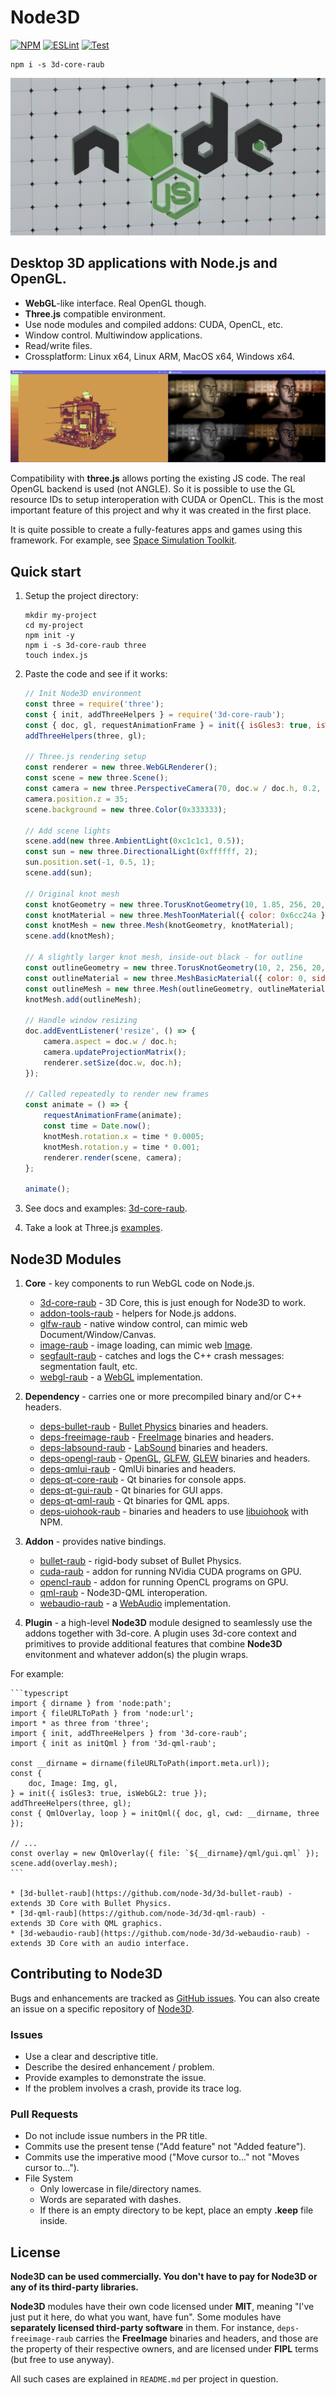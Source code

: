 # Node3D

[![NPM](https://badge.fury.io/js/3d-core-raub.svg)](https://badge.fury.io/js/3d-core-raub)
[![ESLint](https://github.com/node-3d/3d-core-raub/actions/workflows/eslint.yml/badge.svg)](https://github.com/node-3d/3d-core-raub/actions/workflows/eslint.yml)
[![Test](https://github.com/node-3d/3d-core-raub/actions/workflows/test.yml/badge.svg)](https://github.com/node-3d/3d-core-raub/actions/workflows/test.yml)

```console
npm i -s 3d-core-raub
```

![Node3D](/logo/front/logo.png)


## Desktop 3D applications with **Node.js** and **OpenGL**.

* **WebGL**-like interface. Real OpenGL though.
* **Three.js** compatible environment.
* Use node modules and compiled addons: CUDA, OpenCL, etc.
* Window control. Multiwindow applications.
* Read/write files.
* Crossplatform: Linux x64, Linux ARM, MacOS x64, Windows x64.

![Example](https://github.com/node-3d/3d-core-raub/raw/4.1.0/examples/screenshot.png)

Compatibility with **three.js** allows porting the existing JS code.
The real OpenGL backend is used (not ANGLE). So it is possible to use the GL resource IDs
to setup interoperation with CUDA or OpenCL. This is the most important feature of this
project and why it was created in the first place.

It is quite possible to create a fully-features apps and games using this framework.
For example, see
[Space Simulation Toolkit](https://store.steampowered.com/app/1196080/Space_Simulation_Toolkit/).


## Quick start

1. Setup the project directory:
	
	```console
	mkdir my-project
	cd my-project
	npm init -y
	npm i -s 3d-core-raub three
	touch index.js
	```
1. Paste the code and see if it works:
	
	```javascript
	// Init Node3D environment
	const three = require('three');
	const { init, addThreeHelpers } = require('3d-core-raub');
	const { doc, gl, requestAnimationFrame } = init({ isGles3: true, isWebGL2: true, vsync: false });
	addThreeHelpers(three, gl);
	
	// Three.js rendering setup
	const renderer = new three.WebGLRenderer();
	const scene = new three.Scene();
	const camera = new three.PerspectiveCamera(70, doc.w / doc.h, 0.2, 500);
	camera.position.z = 35;
	scene.background = new three.Color(0x333333);
	
	// Add scene lights
	scene.add(new three.AmbientLight(0xc1c1c1, 0.5));
	const sun = new three.DirectionalLight(0xffffff, 2);
	sun.position.set(-1, 0.5, 1);
	scene.add(sun);
	
	// Original knot mesh
	const knotGeometry = new three.TorusKnotGeometry(10, 1.85, 256, 20, 2, 7);
	const knotMaterial = new three.MeshToonMaterial({ color: 0x6cc24a });
	const knotMesh = new three.Mesh(knotGeometry, knotMaterial);
	scene.add(knotMesh);
	
	// A slightly larger knot mesh, inside-out black - for outline
	const outlineGeometry = new three.TorusKnotGeometry(10, 2, 256, 20, 2, 7);
	const outlineMaterial = new three.MeshBasicMaterial({ color: 0, side: three.BackSide });;
	const outlineMesh = new three.Mesh(outlineGeometry, outlineMaterial);
	knotMesh.add(outlineMesh);
	
	// Handle window resizing
	doc.addEventListener('resize', () => {
		camera.aspect = doc.w / doc.h;
		camera.updateProjectionMatrix();
		renderer.setSize(doc.w, doc.h);
	});
	
	// Called repeatedly to render new frames
	const animate = () => {
		requestAnimationFrame(animate);
		const time = Date.now();
		knotMesh.rotation.x = time * 0.0005;
		knotMesh.rotation.y = time * 0.001;
		renderer.render(scene, camera);
	};
	
	animate();
	```

1. See docs and examples: [3d-core-raub](https://github.com/raub/node-3d-core).

1. Take a look at Three.js [examples](https://threejs.org/examples/).


## Node3D Modules

1. **Core** - key components to run WebGL code on Node.js.
	* [3d-core-raub](https://github.com/node-3d/3d-core-raub) -
	3D Core, this is just enough for Node3D to work.
	* [addon-tools-raub](https://github.com/node-3d/addon-tools-raub) -
	helpers for Node.js addons.
	* [glfw-raub](https://github.com/node-3d/glfw-raub) -
	native window control, can mimic web Document/Window/Canvas.
	* [image-raub](https://github.com/node-3d/image-raub) -
	image loading, can mimic web
	[Image](https://developer.mozilla.org/en-US/docs/Web/API/HTMLImageElement/Image).
	* [segfault-raub](https://github.com/node-3d/segfault-raub) -
	catches and logs the C++ crash messages: segmentation fault, etc.
	* [webgl-raub](https://github.com/node-3d/webgl-raub) -
	a [WebGL](https://developer.mozilla.org/en-US/docs/Web/API/WebGL_API)
	implementation.

1. **Dependency** - carries one or more precompiled binary and/or C++ headers.
	* [deps-bullet-raub](https://github.com/node-3d/deps-bullet-raub) -
	[Bullet Physics](https://pybullet.org/wordpress/) binaries and headers.
	* [deps-freeimage-raub](https://github.com/node-3d/deps-freeimage-raub) -
	[FreeImage](http://freeimage.sourceforge.net/) binaries and headers.
	* [deps-labsound-raub](https://github.com/node-3d/deps-labsound-raub) -
	[LabSound](https://github.com/LabSound/LabSound) binaries and headers.
	* [deps-opengl-raub](https://github.com/node-3d/deps-opengl-raub) -
	[OpenGL](https://www.opengl.org/), [GLFW](https://www.glfw.org/),
	[GLEW](http://glew.sourceforge.net/) binaries and headers.
	* [deps-qmlui-raub](https://github.com/node-3d/deps-qmlui-raub) -
	QmlUi binaries and headers.
	* [deps-qt-core-raub](https://github.com/node-3d/deps-qt-core-raub) -
	Qt binaries for console apps.
	* [deps-qt-gui-raub](https://github.com/node-3d/deps-qt-gui-raub) -
	Qt binaries for GUI apps.
	* [deps-qt-qml-raub](https://github.com/node-3d/deps-qt-qml-raub) -
	Qt binaries for QML apps.
	* [deps-uiohook-raub](https://github.com/node-3d/deps-uiohook-raub) -
	binaries and headers to use [libuiohook](https://github.com/kwhat/libuiohook) with NPM.

1. **Addon** - provides native bindings.
	* [bullet-raub](https://github.com/node-3d/bullet-raub) -
	rigid-body subset of Bullet Physics.
	* [cuda-raub](https://github.com/node-3d/cuda-raub) -
	addon for running NVidia CUDA programs on GPU.
	* [opencl-raub](https://github.com/node-3d/opencl-raub) -
	addon for running OpenCL programs on GPU.
	* [qml-raub](https://github.com/node-3d/qml-raub) -
	Node3D-QML interoperation.
	* [webaudio-raub](https://github.com/node-3d/webaudio-raub) -
	a [WebAudio](https://developer.mozilla.org/en-US/docs/Web/API/Web_Audio_API)
	implementation.

1. **Plugin** - a high-level **Node3D** module designed to seamlessly use the addons
together with 3d-core. A plugin uses 3d-core context and primitives to provide additional
features that combine **Node3D** envitonment and whatever addon(s) the plugin wraps.

For example:
	
	```typescript
	import { dirname } from 'node:path';
	import { fileURLToPath } from 'node:url';
	import * as three from 'three';
	import { init, addThreeHelpers } from '3d-core-raub';
	import { init as initQml } from '3d-qml-raub';

	const __dirname = dirname(fileURLToPath(import.meta.url));
	const {
		doc, Image: Img, gl,
	} = init({ isGles3: true, isWebGL2: true });
	addThreeHelpers(three, gl);
	const { QmlOverlay, loop } = initQml({ doc, gl, cwd: __dirname, three });
	
	// ...
	const overlay = new QmlOverlay({ file: `${__dirname}/qml/gui.qml` });
	scene.add(overlay.mesh);
	```
	
	* [3d-bullet-raub](https://github.com/node-3d/3d-bullet-raub) -
	extends 3D Core with Bullet Physics.
	* [3d-qml-raub](https://github.com/node-3d/3d-qml-raub) -
	extends 3D Core with QML graphics.
	* [3d-webaudio-raub](https://github.com/node-3d/3d-webaudio-raub) -
	extends 3D Core with an audio interface.


## Contributing to Node3D

Bugs and enhancements are tracked as
[GitHub issues](https://github.com/node-3d/node-3d/issues).
You can also create an issue on a specific repository of
[Node3D]((https://github.com/node-3d)).


### Issues

* Use a clear and descriptive title.
* Describe the desired enhancement / problem.
* Provide examples to demonstrate the issue.
* If the problem involves a crash, provide its trace log.


### Pull Requests

* Do not include issue numbers in the PR title.
* Commits use the present tense ("Add feature" not "Added feature").
* Commits use the imperative mood ("Move cursor to..." not "Moves cursor to...").
* File System
	* Only lowercase in file/directory names.
	* Words are separated with dashes.
	* If there is an empty directory to be kept, place an empty **.keep** file inside.


## License

**Node3D can be used commercially. You don't have to pay for Node3D or
any of its third-party libraries.**

**Node3D** modules have their own code licensed under **MIT**, meaning
"I've just put it here, do what you want, have fun". Some
modules have **separately licensed third-party software** in them. For instance,
`deps-freeimage-raub` carries the **FreeImage**
binaries and headers, and those are the property of their respective owners,
and are licensed under **FIPL** terms (but free to use anyway).

All such cases are explained in `README.md` per project in question.
